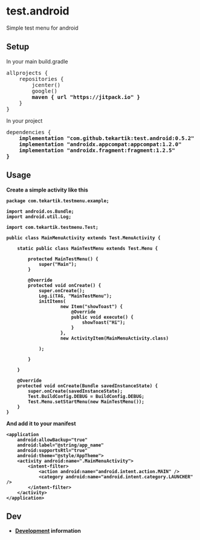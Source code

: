 # test.android

Simple test menu for android

## Setup

In your main build.gradle

<pre>
allprojects {
    repositories {
        jcenter()
        google()
        <b>maven { url "https://jitpack.io" }</b>
    }
}
</pre>

In your project

<pre>
dependencies {
    <b>implementation "com.github.tekartik:test.android:0.5.2"<b>
    implementation "androidx.appcompat:appcompat:1.2.0"
    implementation "androidx.fragment:fragment:1.2.5"
}
</pre>

## Usage

Create a simple activity like this

````
package com.tekartik.testmenu.example;

import android.os.Bundle;
import android.util.Log;

import com.tekartik.testmenu.Test;

public class MainMenuActivity extends Test.MenuActivity {

    static public class MainTestMenu extends Test.Menu {

        protected MainTestMenu() {
            super("Main");
        }

        @Override
        protected void onCreate() {
            super.onCreate();
            Log.i(TAG, "MainTestMenu");
            initItems(
                    new Item("showToast") {
                        @Override
                        public void execute() {
                            showToast("Hi");
                        }
                    },
                    new ActivityItem(MainMenuActivity.class)

            );

        }

    }

    @Override
    protected void onCreate(Bundle savedInstanceState) {
        super.onCreate(savedInstanceState);
        Test.BuildConfig.DEBUG = BuildConfig.DEBUG;
        Test.Menu.setStartMenu(new MainTestMenu());
    }
}
````

And add it to your manifest

````
<application
    android:allowBackup="true"
    android:label="@string/app_name"
    android:supportsRtl="true"
    android:theme="@style/AppTheme">
    <activity android:name=".MainMenuActivity">
        <intent-filter>
            <action android:name="android.intent.action.MAIN" />
            <category android:name="android.intent.category.LAUNCHER" />
        </intent-filter>
    </activity>
</application>
````

## Dev

* [Development](doc/dev.md) information